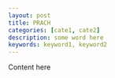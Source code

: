 ```yaml
---
layout: post
title: PRACH
categories: [cate1, cate2]
description: some word here
keywords: keyword1, keyword2
---
```


Content here